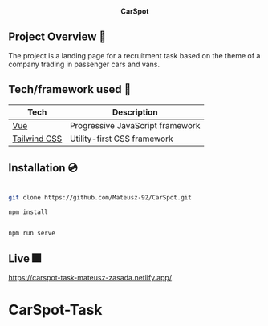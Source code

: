 <h1 align="center">

<h4 align="center">CarSpot</h4>

## Project Overview 🎨

The project is a landing page for a recruitment task based on the theme of a company trading in passenger cars and vans.

## Tech/framework used 🧰

| Tech                                     | Description                      |
| ---------------------------------------- | -------------------------------- |
| [Vue](https://vuejs.org/)                | Progressive JavaScript framework |
| [Tailwind CSS](https://tailwindcss.com/) | Utility-first CSS framework      |

## Installation 💿

```bash

git clone https://github.com/Mateusz-92/CarSpot.git

npm install


npm run serve

```

## Live 🎆

https://carspot-task-mateusz-zasada.netlify.app/
# CarSpot-Task
